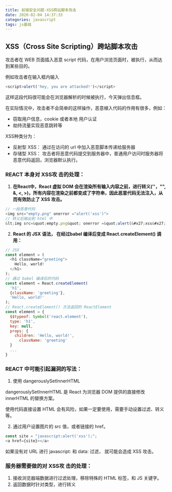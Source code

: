 ```yaml
---
title: 前端安全问题-XSS跨站脚本攻击
date: 2020-02-04 14:37:33
categories: javascript
tags: js基础
---
```


## XSS（Cross Site Scripting）跨站脚本攻击

攻击者在 WEB 页面插入恶意 script 代码，在用户浏览页面时，被执行，从而达到某些目的。

例如攻击者在输入框内输入

```js
<script>alert('hey, you are attacked!')</script>
```

这样这段代码很可能会在浏览器解析的时候被执行，今天弹出信息框。

在实际情况中，攻击者不会简单的这样操作，恶意植入代码的作用有很多，例如：

- 窃取用户信息，cookie 或者本地 用户认证
- 劫持流量实现恶意跳转等


XSS种类分为： 

- 反射型 XSS： 通过在访问的 url 中加入恶意脚本传递给服务器
- 存储型 XSS： 攻击者将恶意代码提交到服务器中，普通用户访问时服务器将恶意代码返回，浏览器默认执行。

### REACT 本身对 XSS攻 击的处理：

1. **在React中，React 虚拟 DOM 会在渲染所有输入内容之前，进行转义(''，"", &, <, >)，所有内容在渲染之前都变成了字符串，因此恶意代码无法注入，从而有效防止了 XSS 攻击。**

```js
// 一段恶意代码
<img src="empty.png" onerror ="alert('xss')"> 
// 转义后输出到 html 中
&lt;img src=&quot;empty.png&quot; onerror =&quot;alert(&#x27;xss&#x27;)&quot;&gt;
```

2. **React 的 JSX 语法， 在经过babel 编译后变成 React.createElement() 调用：**

```js
// JSX
const element = (
  <h1 className="greeting">
    Hello, world!
  </h1>
);
// 通过 babel 编译后的代码
const element = React.createElement(
  'h1',
  {className: 'greeting'},
  'Hello, world!'
);
// React.createElement() 方法返回的 ReactElement
const element = {
  $$typeof: Symbol('react.element'),
  type: 'h1',
  key: null,
  props: {
    children: 'Hello, world!',
      className: 'greeting'   
  }
  ...
}

```

### REACT 中可能引起漏洞的写法：

1. 使用 dangerouslySetInnerHTML

dangerouslySetInnerHTML 是 React 为浏览器 DOM 提供的直接修改 innerHTML 的替换方案。

使用代码直接设置 HTML 会有风险，如果一定要使用，需要手动设置过滤、转义等。

2. 通过用户设置图片的 src 值，或者链接的 href。

```js
const site = "javascript:alert('xss');";
<a href={site}></a>
```

如果没有对 URL 进行 javascript: 和 data: 过滤， 就可能会造成 XSS 攻击。

### 服务器需要做的对 XSS攻 击的处理：

1. 接收浏览器端数据进行过滤处理，移除特殊的 HTML 标签，和 JS 关键字。
2. 返回数据时针对类型，进行转义